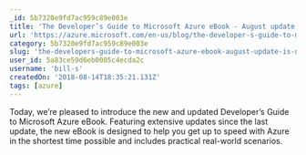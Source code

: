 ```yaml
---
_id: 5b7320e9fd7ac959c89e003e
title: 'The Developer’s Guide to Microsoft Azure eBook - August update is now available'
url: 'https://azure.microsoft.com/en-us/blog/the-developer-s-guide-to-microsoft-azure-ebook-august-update-is-now-available/'
category: 5b7320e9fd7ac959c89e003e
slug: 'the-developers-guide-to-microsoft-azure-ebook-august-update-is-now-available'
user_id: 5a83ce59d6eb0005c4ecda2c
username: 'bill-s'
createdOn: '2018-08-14T18:35:21.131Z'
tags: [azure]
---
```


Today, we’re pleased to introduce the new and updated Developer’s Guide to Microsoft Azure eBook. Featuring extensive updates since the last update, the new eBook is designed to help you get up to speed with Azure in the shortest time possible and includes practical real-world scenarios.


